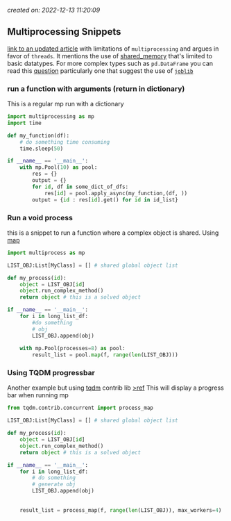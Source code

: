 *created on: 2022-12-13 11:20:09*
## Multiprocessing Snippets

[link to an updated article][4] with limitations of `multiprocessing` and argues in favor of `threads`. It mentions the use of [shared_memory][5] that's limited to basic datatypes. For more complex types such as  `pd.DataFrame` you can read this [question][6] particularly one that suggest the use of [`joblib`][7]


### run a function with arguments (return in dictionary)
This is a regular mp run with a dictionary

```python 
import multiprocessing as mp
import time 

def my_function(df):
    # do something time consuming
    time.sleep(50)

if __name__ == '__main__':
    with mp.Pool(10) as pool:
        res = {}
        output = {}
        for id, df in some_dict_of_dfs:
            res[id] = pool.apply_async(my_function,(df, ))
        output = {id : res[id].get() for id in id_list}
```


### Run a void process 
this is a snippet to run a function where a complex object is shared. Using [map][1]

```python 
import multiprocess as mp

LIST_OBJ:List[MyClass] = [] # shared global object list 

def my_process(id):
    object = LIST_OBJ[id] 
    object.run_complex_method()
    return object # this is a solved object 

if __name__ == '__main__':
    for i in long_list_df:
        #do something 
        # obj 
        LIST_OBJ.append(obj) 
    
    with mp.Pool(processes=8) as pool:
        result_list = pool.map(f, range(len(LIST_OBJ)))

```

###  Using TQDM progressbar 
Another example but using [tqdm][2] contrib lib [>ref][3] This will display a progress bar when running mp

```python 
from tqdm.contrib.concurrent import process_map 

LIST_OBJ:List[MyClass] = [] # shared global object list 

def my_process(id):
    object = LIST_OBJ[id] 
    object.run_complex_method()
    return object # this is a solved object 

if __name__ == '__main__':
    for i in long_list_df:
        # do something 
        # generate obj 
        LIST_OBJ.append(obj) 
    
    
    result_list = process_map(f, range(len(LIST_OBJ)), max_workers=4)

```




[//]: <> (References)
[1]: <https://docs.python.org/3/library/multiprocessing.html#using-a-pool-of-workers>
[2]: <https://stackoverflow.com/a/59905309/5318634>
[3]: <https://tqdm.github.io/docs/contrib.concurrent/#process_map>
[4]: <https://pythonspeed.com/articles/faster-multiprocessing-pickle/>
[5]: <https://docs.python.org/3/library/multiprocessing.shared_memory.html>
[6]: <https://stackoverflow.com/questions/22487296/multiprocessing-in-python-sharing-large-object-e-g-pandas-dataframe-between>
[7]: <https://stackoverflow.com/a/70458012/5318634>

[//]: <> (Some snippets)
[//]: # (add an image <img src="" style='height:400px;'>)
